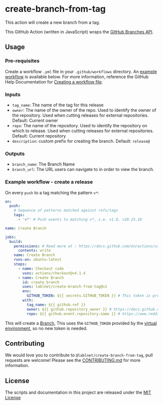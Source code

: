 # create-branch-from-tag

This action will create a new branch from a tag.

This GitHub Action (written in JavaScript) wraps the [GitHub Branches API](https://docs.github.com/en/rest/branches/).

## Usage
### Pre-requisites
Create a workflow `.yml` file in your `.github/workflows` directory. An [example workflow](#example-workflow---create-a-release) is available below. For more information, reference the GitHub Help Documentation for [Creating a workflow file](https://help.github.com/en/articles/configuring-a-workflow#creating-a-workflow-file).

### Inputs
- `tag_name`: The name of the tag for this release
- `owner`: The name of the owner of the repo. Used to identify the owner of the repository.  Used when cutting releases for external repositories.  Default: Current owner
- `repo`: The name of the repository. Used to identify the repository on which to release.  Used when cutting releases for external repositories. Default: Current repository
- `description`:  custom prefix for creating the branch. Default: `release@`

### Outputs
- `branch_name`: The Branch Name
- `branch_url`: The URL users can navigate to in order to view the branch.

### Example workflow - create a release
On every `push` to a tag matching the pattern `v*`:

```yaml
on:
  push:
    # Sequence of patterns matched against refs/tags
    tags:
      - 'v*' # Push events to matching v*, i.e. v1.0, v20.15.10

name: Create Branch

jobs:
  build:
    permissions: # Read more at : https://docs.github.com/en/actions/using-jobs/assigning-permissions-to-jobs
      contents: write
    name: Create Branch
    runs-on: ubuntu-latest
    steps:
      - name: Checkout code
        uses: actions/checkout@v4.1.4
      - name: Create Branch
        id: create_branch
        uses: lablnet/create-branch-from-tag@v1
        env:
          GITHUB_TOKEN: ${{ secrets.GITHUB_TOKEN }} # This token is provided by Actions, you do not need to create your own token
        with:
          tag_name: ${{ github.ref }}
          owner: ${{ github.repository_owner }} # https://docs.github.com/en/actions/learn-github-actions/contexts#example-contents-of-the-github-context
          repo: ${{ github.event.repository.name }} # https://www.reddit.com/r/github/comments/tjkj6f/get_repo_name_on_github_actions_without_owner/
```

This will create a [Branch](https://docs.github.com/en/pull-requests/collaborating-with-pull-requests/proposing-changes-to-your-work-with-pull-requests/creating-and-deleting-branches-within-your-repository#creating-a-branch), This uses the `GITHUB_TOKEN` provided by the [virtual environment](https://help.github.com/en/github/automating-your-workflow-with-github-actions/virtual-environments-for-github-actions#github_token-secret), so no new token is needed.

## Contributing
We would love you to contribute to `@lablnet/create-branch-from-tag`, pull requests are welcome! Please see the [CONTRIBUTING.md](CONTRIBUTING.md) for more information.

## License
The scripts and documentation in this project are released under the [MIT License](LICENSE)

